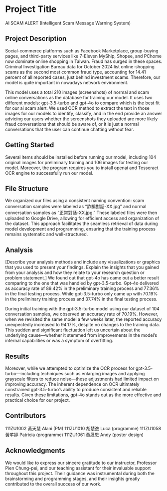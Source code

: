 # Project Title

AI SCAM ALERT (Intelligent Scam Message Warning System)

## Project Description

Social-commerce platforms such as Facebook Marketplace, group-buying pages, and third-party services like 7-Eleven MyShip, Shopee, and PChome now dominate online shopping in Taiwan. Fraud has surged in these spaces. Criminal Investigation Bureau data for October 2024 list online-shopping scams as the second most common fraud type, accounting for 14.41 percent of all reported cases, just behind investment scams. Therefore, our model is quite important in nowadays network environment.

This model uses a total 210 images (screenshots) of normal and scam online conversations as the database for training our model. It uses two different models: gpt-3.5-turbo and gpt-4o to compare which is the best fit for our ai scam alert. We used OCR method to extract the text in those images for our models to identify, classify, and in the end provide an answer advicing our users whether the screenshots they uploaded are more likely fraud conversations that should be aware of, or it is just a normal conversations that the user can continue chatting without fear.


## Getting Started

Several items should be installed before running our model, including 104 original images for preliminary training and 106 images for testing our model. Moreover, the program requires you to install openai and Tesseract OCR engine to successfully run our model.

## File Structure

We organized our files using a consistent naming convention: scam conversation samples were labeled as “詐騙對話-XX.jpg” and normal conversation samples as “正常對話-XX.jpg.” These labeled files were then uploaded to Google Drive, allowing for efficient access and organization of the dataset. This approach facilitates the seamless retrieval of data during model development and programming, ensuring that the training process remains systematic and well-structured.


## Analysis

[Describe your analysis methods and include any visualizations or graphics that you used to present your findings. Explain the insights that you gained from your analysis and how they relate to your research question or problem statement.]
We found out that gpt-4o has came out a better result comparing to the one that was handled by gpt-3.5-turbo. Gpt-4o delivered as accuracy rate of 89.42% in the preliminary training process and 77.36% in the final testing process. While gpt-3.5-turbo only came up with 70.19% in the preliminary training process and 37.74% in the final testing process.

During initial training with the gpt-3.5-turbo model using our dataset of 104 conversation samples, we observed an accuracy rate of 70.19%. However, when we revisited the same model a few weeks later, the reported accuracy unexpectedly increased to 94.17%, despite no changes to the training data. This sudden and significant fluctuation left us uncertain about the underlying cause—whether it stemmed from improvements in the model’s internal capabilities or was a symptom of overfitting.

## Results

Moreover, while we attempted to optimize the OCR process for gpt-3.5-turbo—including techniques such as enlarging images and applying grayscale filters to reduce noise—these adjustments had limited impact on improving accuracy. The inherent dependence on OCR ultimately constrained gpt-3.5-turbo’s ability to produce consistent and reliable results. Given these limitations, gpt-4o stands out as the more effective and practical choice for our project.

## Contributors

111ZU1002 黃天慧 Alani (PM)
111ZU1010 胡楚逸 Luca (programme)
111ZU1058 黃芊婷 Patricia (programme)
111ZU1061 黃晟恩 Andy (poster design)


## Acknowledgments

We would like to express our sincere gratitude to our instructor, Professor Pien Chung-pei, and our teaching assistant for their invaluable support throughout this project. Their guidance was instrumental during both the brainstorming and programming stages, and their insights greatly contributed to the overall success of our work.

